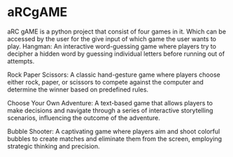 # aRCgAME
aRC gAME is a python project that consist of four games in it. Which can be accessed by the user for the give input of which game the user wants to play.
Hangman: An interactive word-guessing game where players try to decipher a hidden word by guessing individual letters before running out of attempts.

Rock Paper Scissors: A classic hand-gesture game where players choose either rock, paper, or scissors to compete against the computer and determine the winner based on predefined rules.

Choose Your Own Adventure: A text-based game that allows players to make decisions and navigate through a series of interactive storytelling scenarios, influencing the outcome of the adventure.

Bubble Shooter: A captivating game where players aim and shoot colorful bubbles to create matches and eliminate them from the screen, employing strategic thinking and precision.
